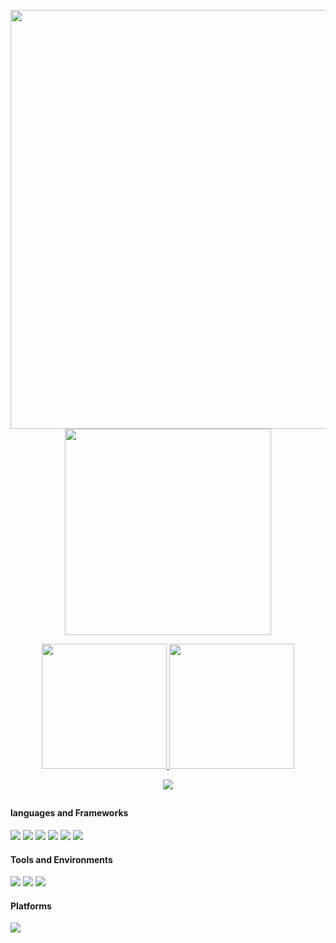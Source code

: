 <p align="center">
	<a href="https://github.com/status102">
		<img width="670" src="http://github-profile-summary-cards.vercel.app/api/cards/profile-details?username=status102">
		<img width="330" src="http://github-profile-summary-cards.vercel.app/api/cards/productive-time?username=status102&utcOffset=8">
	</a>	
</p>
<p align="center">
	<a href="https://github.com/status102">
		<img height="200" src="https://github-readme-stats.vercel.app/api?username=status102&show_icons=true&&count_private=true">
		<img height="200" src="https://github-readme-stats.vercel.app/api/top-langs/?username=status102&layout=compact">
	</a>	
</p>
<p align="center">
	<a href="https://github.com/status102">
		<img src="http://github-profile-summary-cards.vercel.app/api/cards/productive-time?username=status102&utcOffset=8">
	</a>
</p>
<h2></h2>

#### languages and Frameworks
![](https://img.shields.io/badge/JAVA-F79120?logo=java&logoColor=fff)
![](https://img.shields.io/badge/Kotlin-01A7FC?logo=Kotlin)
![](https://img.shields.io/badge/C-A8B9CC?logo=c&logoColor=fff)
![](https://img.shields.io/badge/C++-00599C?logo=cplusplus&logoColor=fff)
![](https://img.shields.io/badge/csharp-239120?logo=csharp&logoColor=fff)
![](https://img.shields.io/badge/git-F05032?logo=git&logoColor=fff)


#### Tools and Environments
![](https://img.shields.io/badge/IDEA-AF1DF5?logo=IntelliJ-IDEA&logoColor=fff)
![](https://img.shields.io/badge/VS-5C2D91?logo=Visual-Studio&logoColor=fff)
![](https://img.shields.io/badge/VSCode-007ACC?logo=Visual-Studio&logoColor=fff)

#### Platforms

![](https://img.shields.io/badge/Windows_10-0078D6?logo=windows&logoColor=fff)
